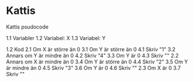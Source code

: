 # Kattis
Kattis psudocode

1.1 Variabler
		1.2 Variabel: X
		1.3 Variabel: Y

1.2 Kod
		2.1 Om X är större än 0
				3.1 Om Y är större än 0
						4.1 Skriv "1"
				3.2 Annars om Y är mindre än 0
										4.2 Skriv "4"
				3.3 Om Y är 0
						4.3 Skriv ""
		2.2 Annars om X är mindre än 0
				3.4 Om Y är större än 0
						4.4 Skriv "2"
				3.5 Om Y är mindre än 0
						4.5 Skriv "3"
				3.6 Om Y är 0
						4.6 Skriv ""
		2.3 Om X är 0
				3.7 Skriv ""
